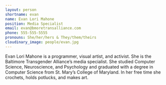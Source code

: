```yaml
---
layout: person
shortname: evan
name: Evan Lori Mahone
position: Media Specialist
email: evan@bmoretransalliance.com
phone: 555-555-5555
pronouns: She/her/hers & They/them/theirs
cloudinary_image: people/evan.jpg
---
```

Evan Lori Mahone is a programmer, visual artist, and activist. She is the Baltimore Transgender Alliance’s media specialist. She studied Computer Science, Neuroscience, and Psychology and graduated with a degree in Computer Science from St. Mary’s College of Maryland. In her free time she crochets, holds potlucks, and makes art.
